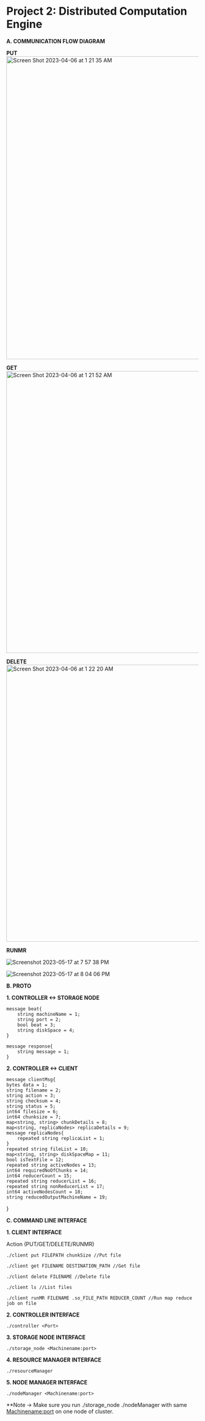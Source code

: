 # Project 2: Distributed Computation Engine


**A. COMMUNICATION FLOW DIAGRAM**

**PUT**<br/>
<img width="793" alt="Screen Shot 2023-04-06 at 1 21 35 AM" src="https://user-images.githubusercontent.com/109916498/230320276-6d72b2f8-3d4d-47dd-8e5b-8b3521418b8f.png">

**GET**<br/>
<img width="738" alt="Screen Shot 2023-04-06 at 1 21 52 AM" src="https://user-images.githubusercontent.com/109916498/230320248-6d141435-7ca0-4262-bb8d-a23e51e06135.png">

**DELETE**<br/>
<img width="725" alt="Screen Shot 2023-04-06 at 1 22 20 AM" src="https://user-images.githubusercontent.com/109916498/230320186-3b401dba-1687-4ae8-a9a5-ea7aef03cdac.png">

**RUNMR**<br/>

![Screenshot 2023-05-17 at 7 57 38 PM](https://github.com/usf-cs677-sp23/P2-p2/assets/111133878/50e80c4d-1c65-4b98-9aad-4ad2c88375c2)


![Screenshot 2023-05-17 at 8 04 06 PM](https://github.com/usf-cs677-sp23/P2-p2/assets/111133878/3e0bf326-f419-44ee-926c-8dfbf40ecc93)


**B. PROTO**

**1. CONTROLLER <-> STORAGE NODE**

    message beat{
        string machineName = 1;
        string port = 2;
        bool beat = 3;
        string diskSpace = 4;
    }

    message response{
        string message = 1;
    }

**2. CONTROLLER <-> CLIENT**

    message clientMsg{
    bytes data = 1;
    string filename = 2;
    string action = 3;
    string checksum = 4;
    string status = 5;
    int64 filesize = 6;
    int64 chunksize = 7;
    map<string, string> chunkDetails = 8;
    map<string, replicaNodes> replicaDetails = 9;
    message replicaNodes{
        repeated string replicaList = 1;
    }
    repeated string fileList = 10;
    map<string, string> diskSpaceMap = 11;
    bool isTextFile = 12;
    repeated string activeNodes = 13;
    int64 requiredNoOfChunks = 14;
    int64 reducerCount = 15;
    repeated string reducerList = 16;
    repeated string nonReducerList = 17;
    int64 activeNodesCount = 18;
    string reducedOutputMachineName = 19;
}



**C. COMMAND LINE INTERFACE**

**1. CLIENT INTERFACE**
    
Action (PUT/GET/DELETE/RUNMR)

    ./client put FILEPATH chunkSize //Put file

    ./client get FILENAME DESTINATION_PATH //Get file

    ./client delete FILENAME //Delete file

    ./client ls //List files

    ./client runMR FILENAME .so_FILE_PATH REDUCER_COUNT //Run map reduce job on file


**2. CONTROLLER INTERFACE**

    ./controller <Port>

**3. STORAGE NODE INTERFACE**

    ./storage_node <Machinename:port>

**4. RESOURCE MANAGER INTERFACE**

    ./resourceManager

**5. NODE MANAGER INTERFACE**

    ./nodeManager <Machinename:port>


**Note -> Make sure you run ./storage_node ./nodeManager with same <Machinename:port> on one node of cluster. 
    
    
